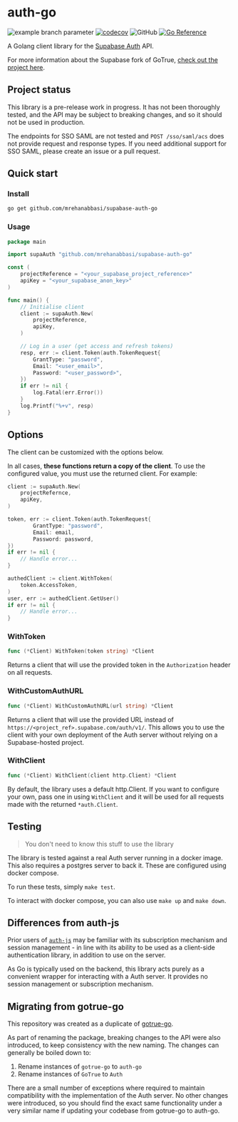 # auth-go

![example branch parameter](https://github.com/mrehanabbasi/supabase-auth-go/actions/workflows/test.yaml/badge.svg?branch=main)
[![codecov](https://codecov.io/gh/supabase-community/auth-go/branch/main/graph/badge.svg?token=JQQJKETMRX)](https://codecov.io/gh/supabase-community/auth-go)
![GitHub](https://img.shields.io/github/license/supabase-community/auth-go)
[![Go Reference](https://pkg.go.dev/badge/github.com/mrehanabbasi/supabase-auth-go.svg)](https://pkg.go.dev/github.com/mrehanabbasi/supabase-auth-go)

A Golang client library for the [Supabase Auth](https://github.com/supabase/auth) API.

For more information about the Supabase fork of GoTrue, [check out the project here](https://github.com/supabase/auth).

## Project status

This library is a pre-release work in progress. It has not been thoroughly tested, and the API may be subject to breaking changes, and so it should not be used in production.

The endpoints for SSO SAML are not tested and `POST /sso/saml/acs` does not provide request and response types. If you need additional support for SSO SAML, please create an issue or a pull request.

## Quick start

### Install

```sh
go get github.com/mrehanabbasi/supabase-auth-go
```

### Usage

```go
package main

import supaAuth "github.com/mrehanabbasi/supabase-auth-go"

const (
    projectReference = "<your_supabase_project_reference>"
    apiKey = "<your_supabase_anon_key>"
)

func main() {
    // Initialise client
    client := supaAuth.New(
        projectReference,
        apiKey,
    )

    // Log in a user (get access and refresh tokens)
    resp, err := client.Token(auth.TokenRequest{
        GrantType: "password",
        Email: "<user_email>",
        Password: "<user_password>",
    })
    if err != nil {
        log.Fatal(err.Error())
    }
    log.Printf("%+v", resp)
}
```

## Options

The client can be customized with the options below.

In all cases, **these functions return a copy of the client**. To use the configured value, you must use the returned client. For example:

```go
client := supaAuth.New(
    projectRefernce,
    apiKey,
)

token, err := client.Token(auth.TokenRequest{
        GrantType: "password",
        Email: email,
        Password: password,
})
if err != nil {
    // Handle error...
}

authedClient := client.WithToken(
    token.AccessToken,
)
user, err := authedClient.GetUser()
if err != nil {
    // Handle error...
}
```

### WithToken

```go
func (*Client) WithToken(token string) *Client
```

Returns a client that will use the provided token in the `Authorization` header on all requests.

### WithCustomAuthURL

```go
func (*Client) WithCustomAuthURL(url string) *Client
```

Returns a client that will use the provided URL instead of `https://<project_ref>.supabase.com/auth/v1/`. This allows you to use the client with your own deployment of the Auth server without relying on a Supabase-hosted project.

### WithClient

```go
func (*Client) WithClient(client http.Client) *Client
```

By default, the library uses a default http.Client. If you want to configure your own, pass one in using `WithClient` and it will be used for all requests made with the returned `*auth.Client`.

## Testing

> You don't need to know this stuff to use the library

The library is tested against a real Auth server running in a docker image. This also requires a postgres server to back it. These are configured using docker compose.

To run these tests, simply `make test`.

To interact with docker compose, you can also use `make up` and `make down`.

## Differences from auth-js

Prior users of [`auth-js`](https://github.com/supabase/auth-js) may be familiar with its subscription mechanism and session management - in line with its ability to be used as a client-side authentication library, in addition to use on the server.

As Go is typically used on the backend, this library acts purely as a convenient wrapper for interacting with a Auth server. It provides no session management or subscription mechanism.

## Migrating from gotrue-go

This repository was created as a duplicate of [gotrue-go](https://github.com/supabase-community/gotrue-go).

As part of renaming the package, breaking changes to the API were also introduced, to keep consistency with the new naming. The changes can generally be boiled down to:

1. Rename instances of `gotrue-go` to `auth-go`
2. Rename instances of `GoTrue` to `Auth`

There are a small number of exceptions where required to maintain compatibility with the implementation of the Auth server. No other changes were introduced, so you should find the exact same functionality under a very similar name if updating your codebase from gotrue-go to auth-go.
